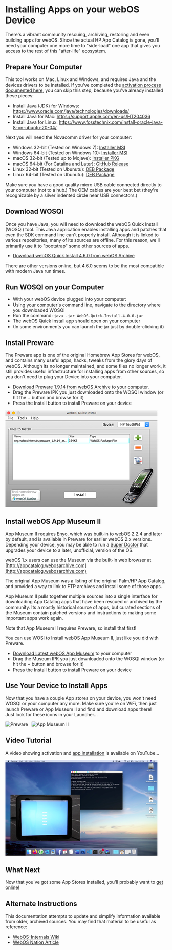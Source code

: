 # Installing Apps on your webOS Device

There's a vibrant community rescuing, archiving, restoring and even building apps for webOS. Since the actual HP App Catalog is gone, you'll need your computer one more time to "side-load" one app that gives you access to the rest of this "after-life" ecosystem.

## Prepare Your Computer

This tool works on Mac, Linux and Windows, and requires Java and the devices drivers to be installed. If you've completed the [activation process documented here](activate.md), you can skip this step, because you've already installed these pieces:

* Install Java (JDK) for Windows: <a href="https://www.oracle.com/java/technologies/downloads/" target="_blank">https://www.oracle.com/java/technologies/downloads/</a>
* Install Java for Mac: <a href="https://support.apple.com/en-us/HT204036" target="_blank">https://support.apple.com/en-us/HT204036</a>
* Install Java for Linux: <a href="https://www.fosstechnix.com/install-oracle-java-8-on-ubuntu-20-04/" target="_blank">https://www.fosstechnix.com/install-oracle-java-8-on-ubuntu-20-04/</a>

Next you will need the Novacomm driver for your computer:

* Windows 32-bit (Tested on Windows 7): [Installer MSI](http://www.webosarchive.com/activation/drivers/novacom-win-32/)
* Windows 64-bit (Tested on Windows 10): [Installer MSI](http://www.webosarchive.com/activation/drivers/novacom-win-64/)
* macOS 32-bit (Tested up to Mojave): [Installer PKG](http://www.webosarchive.com/activation/drivers/novacom-mac/)
* macOS 64-bit (For Catalina and Later): <a href="https://github.com/incidentist/novacomd/releases/tag/macos64" target="_blank">GitHub Release</a>
* Linux 32-bit (Tested on Ubunutu): [DEB Package](http://www.webosarchive.com/activation/drivers/novacom-linux-32/)
* Linux 64-bit (Tested on Ubunutu): [DEB Package](http://www.webosarchive.com/activation/drivers/novacom-linux-64/)

Make sure you have a good quality micro USB cable connected directly to your computer (not to a hub.) The OEM cables are your best bet (they're recognizable by a silver indented circle near USB connectors.)

## Download WOSQI

Once you have Java, you will need to download the webOS Quick Install (WOSQI) tool. This Java application enables installing apps and patches that even the SDK command line can't properly install. Although it is linked to various repositories, many of its sources are offline. For this reason, we'll primarily use it to "bootstrap" some other sources of apps.

* [Download webOS Quick Install 4.6.0 from webOS Archive](http://www.webosarchive.com/activation/WebOSQuickInstall-4.6.0.jar)

There are other versions online, but 4.6.0 seems to be the most compatible with modern Java run times.

## Run WOSQI on your Computer

* With your webOS device plugged into your computer:
* Using your computer's command line, navigate to the directory where you downloaded WOSQI
* Run the command: `java -jar WebOS-Quick-Install-4-0-0.jar`
* The webOS Quick Install app should open on your computer
* (In some environments you can launch the jar just by double-clicking it)

## Install Preware

The Preware app is one of the original Homebrew App Stores for webOS, and contains many useful apps, hacks, tweaks from the glory days of webOS. Although its no longer maintained, and some files no longer work, it still provides useful infrastructure for installing apps from other sources, so you don't need to plug your Device into your computer.

* [Download Preware 1.9.14 from webOS Archive](http://www.webosarchive.com/activation/org.webosinternals.preware_1.9.14_arm.ipk) to your computer.
* Drag the Preware IPK you just downloaded onto the WOSQI window (or hit the + button and browse for it)
* Press the Install button to install Preware on your device

![Install Preware from WebOS Quick Install](images/wosqi.png)

## Install webOS App Museum II

App Museum II requires Enyo, which was built-in to webOS 2.2.4 and later by default, and is available in Preware for earlier webOS 2.x versions. Depending your device, you may be able to run a [Super Doctor](doctor.md) that upgrades your device to a later, unofficial, version of the OS.

webOS 1.x users can use the Museum via the built-in web browser at [http://appcatalog.webosarchive.com](http://appcatalog.webosarchive.com)

The original App Museum was a listing of the original Palm/HP App Catalog, and provided a way to link to FTP archives and install some of those apps.

App Museum II pulls together multiple sources into a single interface for downloading App Catalog apps that have been rescued or archived by the community. Its a mostly historical source of apps, but curated sections of the Museum contain patched versions and instructions to making some important apps work again.

Note that App Museum II requires Preware, so install that first!

You can use WOSI to Install webOS App Museum II, just like you did with Preware.

* [Download Latest webOS App Museum](http://appcatalog.webosarchive.com/latest.php) to your computer
* Drag the Museum IPK you just downloaded onto the WOSQI window (or hit the + button and browse for it)
* Press the Install button to install Preware on your device

## Use Your Device to Install Apps

Now that you have a couple App stores on your device, you won't need WOSQI or your computer any more. Make sure you're on WiFi, then just launch Preware or App Museum II and find and download apps there!
<br>Just look for these icons in your Launcher...

![Preware](images/preware-icon.png) &nbsp;&nbsp;![App Museum II](images/appmuseum-icon.png)

## Video Tutorial

A video showing activation and [app installation](appstores.md) is available on YouTube...

<a href="https://www.youtube.com/watch?v=-ieDXW8yA5c" target="_blank">![Video Tutorial](images/videotutorial.png)</a>

## What Next

Now that you've got some App Stores installed, you'll probably want to [get online](online.md)!

## Alternate Instructions

This documentation attempts to update and simplify information available from older, archived sources. You may find that material to be useful as reference:

* <a href="https://webos-internals.org/wiki/Application:Preware#Installing_Preware_with_WebOS_Quick_Install" target="_blank">WebOS-Internals Wiki</a>
* <a href="https://www.webosnation.com/how-install-homebrew-apps-your-touchpad-or-webos-smartphone" target="_blank">WebOS Nation Article</a>
